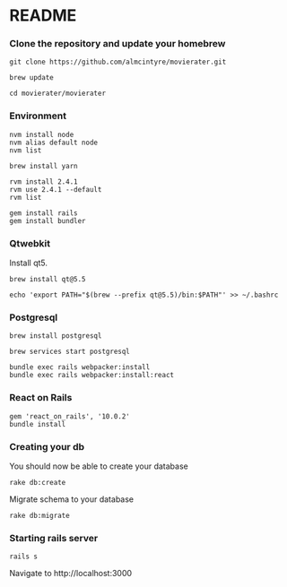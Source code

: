 # README

### Clone the repository and update your homebrew
```
git clone https://github.com/almcintyre/movierater.git
```

```
brew update
```

```
cd movierater/movierater
```

### Environment

```
nvm install node                
nvm alias default node          
nvm list                       

brew install yarn

rvm install 2.4.1               
rvm use 2.4.1 --default         
rvm list                        

gem install rails
gem install bundler

```

### Qtwebkit

Install qt5.
```
brew install qt@5.5
```

```
echo 'export PATH="$(brew --prefix qt@5.5)/bin:$PATH"' >> ~/.bashrc
```

### Postgresql

```
brew install postgresql
```

```
brew services start postgresql
```

```
bundle exec rails webpacker:install
bundle exec rails webpacker:install:react
```

### React on Rails
```
gem 'react_on_rails', '10.0.2'
bundle install
```

### Creating your db

You should now be able to create your database
```
rake db:create
```
Migrate schema to your database
```
rake db:migrate
```

### Starting rails server
```
rails s
```
Navigate to http://localhost:3000
